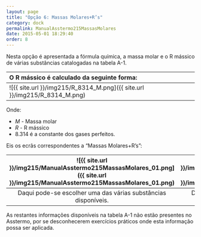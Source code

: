 ```yaml
---
layout: page
title: "Opção 6: Massas Molares+R’s"
category: dock
permalink: ManualAsstermo215MassasMolares
date: 2015-05-01 18:29:40
order: 8
---
```


Nesta opção é apresentada a fórmula química, a massa molar e o R mássico de várias substâncias catalogadas na tabela A-1.

| O R mássico é calculado da seguinte forma:
|:---
| ![{{ site.url }}/img215/R_8314_M.png]({{ site.url }}/img215/R_8314_M.png)

Onde:

* _M_ - Massa molar
* _R_ - R mássico
* 8.314 é a constante dos gases perfeitos.

Eis os ecrãs correspondentes a “Massas Molares+R’s”:

| ![{{ site.url }}/img215/ManualAsstermo215MassasMolares_01.png]({{ site.url }}/img215/ManualAsstermo215MassasMolares_01.png) | ![{{ site.url }}/img215/ManualAsstermo215MassasMolares_02.png]({{ site.url }}/img215/ManualAsstermo215MassasMolares_02.png)
|:---:|:---:
| Daqui pode-se escolher uma das várias substâncias disponíveis. | Deste ecrã pode-se continuar a procurar as outras substâncias disponíveis.

As restantes informações disponíveis na tabela A-1 não estão presentes no Asstermo, por se desconhecerem exercícios práticos onde esta informação possa ser aplicada.
